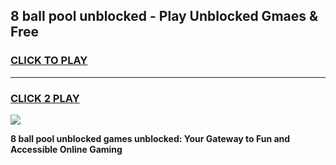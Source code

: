 
## 8 ball pool unblocked - Play Unblocked Gmaes & Free
<h3>
<a href="https://premium.freeplayer.one?title=8_ball_pool_unblocked&ref=20F">CLICK TO PLAY</a></h3>
<hr>

<h3>
<a href="https://premium.freeplayer.one?title=8_ball_pool_unblocked&ref=20F">CLICK 2 PLAY</a>
  
</h3>

<a href="https://premium.freeplayer.one?title=8_ball_pool_unblocked&ref=20F/"><img src="https://clearcache.store/games.png"></a>


**8 ball pool unblocked games unblocked: Your Gateway to Fun and Accessible Online Gaming**
